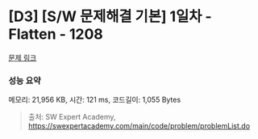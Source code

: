 # [D3] [S/W 문제해결 기본] 1일차 - Flatten - 1208 

[문제 링크](https://swexpertacademy.com/main/code/problem/problemDetail.do?contestProbId=AV139KOaABgCFAYh) 

### 성능 요약

메모리: 21,956 KB, 시간: 121 ms, 코드길이: 1,055 Bytes



> 출처: SW Expert Academy, https://swexpertacademy.com/main/code/problem/problemList.do